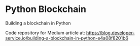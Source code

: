# Python Blockchain
Building a blockchain in Python

Code repository for Medium article at: https://blog.developer-service.io/building-a-blockchain-in-python-e4a08f8201b6
